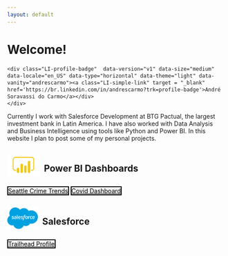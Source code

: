 ```yaml
---
layout: default
---
```

# Welcome!
<script type="text/javascript" src="https://platform.linkedin.com/badges/js/profile.js" async defer></script>
<head>
    <style>
    {
        box-sizing: border-box;
    }
    /* Set additional styling options for the columns*/
    .column {
    float: left;
    width: 50%;
    display: inline-block;

    }

#content-desktop {display: block;}
#content-mobile {display: none;}

@media screen and (max-width: 768px) {

#content-desktop {display: none;}
#content-mobile {display: block;}

}

.float-container {
    padding: 20px;
}

.float-child {
    width: 50%;
    float: left;
    padding: 20px;
}  

        
.button {
  font-family : inherit;
  border: none;
  color: white;
  padding: 16px 32px;
  text-align: center;
  text-decoration: none;
  display: inline-block;
  font-size: 16px;
  margin: 4px 2px;
  transition-duration: 0.4s;
  cursor: pointer;
}
.button {
  background-color: #f2f2f2; 
  color: black; 
  border: 2px solid black;
}
.button:hover {
  background-color: #666666;
  color: white;
}
.header img {
  float: left;
  height: 50px;
  border: 0px
}
.header h2 {
  position: relative;
  top: 20px;
  left: 10px;
}
    .row:after {
    content: "";
    display: table;
    clear: both;
    }
    </style>
 </head>
 <body>

<div class="float-container">
  <div class="float-child">

    <div class="LI-profile-badge"  data-version="v1" data-size="medium" data-locale="en_US" data-type="horizontal" data-theme="light" data-vanity="andrescarmo"><a class="LI-simple-link" target = "_blank" href='https://br.linkedin.com/in/andrescarmo?trk=profile-badge'>André Soravassi do Carmo</a></div>
    </div>

 <div class="float-child">

   <div><p>Currently I work with Salesforce Development at BTG Pactual, the largest investment bank in Latin America.
I have also worked with Data Analysis and Business Intelligence using tools like Python and Power BI.
In this website I plan to post some of my personal projects.</p></div>
        </div>
  </div>
 

 </body>


<div class="header">
  <img src="pbi.png" alt="logo" />
  <h2>Power BI Dashboards</h2>
</div>
<br><br>
<a href="./seattle-crime.html" class="button">Seattle Crime Trends</a>
<a href="./covid-dashboard.html" class="button">Covid Dashboard</a>
<div class="header">
  <img src="sfdc.png" alt="logo" />
  <h2>Salesforce</h2>
</div>
<br><br>
<a href="https://trailblazer.me/id/soravassi" target="_blank" class="button">Trailhead Profile</a>

